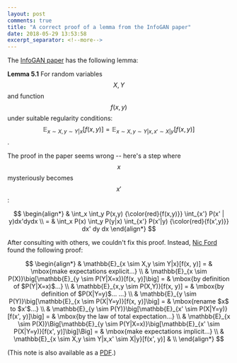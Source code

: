 ```yaml
---
layout: post
comments: true
title: "A correct proof of a lemma from the InfoGAN paper"
date: 2018-05-29 13:53:58
excerpt_separator: <!--more-->
---
```



The [InfoGAN paper](https://arxiv.org/pdf/1606.03657.pdf) has the following lemma:

**Lemma 5.1**
For random variables $$X, Y$$ and function $$f(x, y)$$ under suitable regularity conditions:
$$\mathbb{E}_{x \sim X, y \sim Y|x}[f(x, y)] = 
 \mathbb{E}_{x \sim X, y \sim Y|x, x' \sim X|y}[f(x, y)]$$.

The proof in the paper seems wrong -- here's a step where $$x$$ mysteriously becomes $$x'$$:

<!--more-->

$$
\begin{align*}
& \int_x \int_y P(x,y) {\color{red}{f(x,y)}} \int_{x'} P(x' | y)dx'dydx \\
= & \int_x P(x) \int_y P(y|x) \int_{x'} P(x'|y) {\color{red}{f(x',y)}} dx' dy dx
\end{align*}
$$

After consulting with others, we couldn't fix this proof. Instead, [Nic Ford](http://nicf.net) found the following proof:

$$
\begin{align*}
   & \mathbb{E}_{x \sim X,y \sim Y|x}[f(x, y)] = & \mbox{make expectations explicit...} \\
   & \mathbb{E}_{x \sim P(X)}\big[\mathbb{E}_{y \sim P(Y|X=x)}[f(x, y)]\big] = & \mbox{by definition of $P(Y|X=x)$...} \\
   & \mathbb{E}_{x,y \sim P(X,Y)}[f(x, y)] = & \mbox{by definition of $P(X|Y=y)$... ...} \\
   & \mathbb{E}_{y \sim P(Y)}\big[\mathbb{E}_{x \sim P(X|Y=y)}[f(x, y)]\big] = & \mbox{rename $x$ to $x'$...} \\
   & \mathbb{E}_{y \sim P(Y)}\big[\mathbb{E}_{x' \sim P(X|Y=y)}[f(x', y)]\big] = & \mbox{by the law of total expectation...} \\
   & \mathbb{E}_{x \sim P(X)}\Big[\mathbb{E}_{y \sim P(Y|X=x)}\big[\mathbb{E}_{x' \sim P(X|Y=y)}[f(x', y)]\big]\Big] = &  \mbox{make expectations implicit...} \\
   & \mathbb{E}_{x \sim X,y \sim Y|x,x' \sim X|y}[f(x', y)] & \\
\end{align*}
$$


(This note is also available as a [PDF](/assets/correct-proof-of-infogan-lemma.pdf).)







